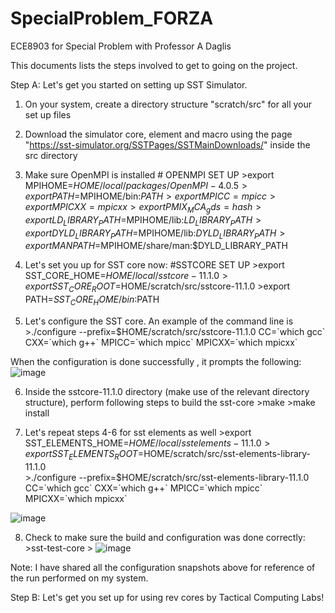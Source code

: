 # SpecialProblem_FORZA
ECE8903 for Special Problem with Professor A Daglis

This documents lists the steps involved to get to going on the project.

Step A:
Let's get you started on setting up SST Simulator.
1. On your system, create a directory structure "scratch/src" for all your set up files
2. Download the simulator core, element and macro using the page "https://sst-simulator.org/SSTPages/SSTMainDownloads/" inside the src directory
3. Make sure OpenMPI is installed
                  # OPENMPI SET UP
                  >export MPIHOME=$HOME/local/packages/OpenMPI-4.0.5
                  >export PATH=$MPIHOME/bin:$PATH
                  >export MPICC=mpicc
                  >export MPICXX=mpicxx
                  >export PMIX_MCA_gds=hash
                  >export LD_LIBRARY_PATH=$MPIHOME/lib:$LD_LIBRARY_PATH
                  >export DYLD_LIBRARY_PATH=$MPIHOME/lib:$DYLD_LIBRARY_PATH
                  >export MANPATH=$MPIHOME/share/man:$DYLD_LIBRARY_PATH

4. Let's set you up for SST core now:
                  #SSTCORE SET UP
                  >export SST_CORE_HOME=$HOME/local/sstcore-11.1.0
                  >export SST_CORE_ROOT=$HOME/scratch/src/sstcore-11.1.0
                  >export PATH=$SST_CORE_HOME/bin:$PATH
                  
5. Let's configure the SST core. An example of the command line is 
                  >./configure --prefix=$HOME/scratch/src/sstcore-11.1.0 CC=\`which gcc\` CXX=\`which g++\` MPICC=\`which mpicc\` MPICXX=\`which mpicxx\`

When the configuration is done successfully , it prompts the following:
![image](https://user-images.githubusercontent.com/93614048/206943147-f1f1649d-7b98-4e28-834d-520e30732cd3.png)

6. Inside the sstcore-11.1.0 directory (make use of the relevant directory structure), perform following steps to build the sst-core
                  >make
                  >make install
                  
7. Let's repeat steps 4-6 for sst elements as well
                  >export SST_ELEMENTS_HOME=$HOME/local/sstelements-11.1.0
                  >export SST_ELEMENTS_ROOT=$HOME/scratch/src/sst-elements-library-11.1.0     
                  >./configure --prefix=$HOME/scratch/src/sst-elements-library-11.1.0 CC=\`which gcc\` CXX=\`which g++\` MPICC=\`which mpicc\` MPICXX=\`which mpicxx\`

![image](https://user-images.githubusercontent.com/93614048/206944679-f1f499e9-2db6-49b0-a09e-8ae8a0058489.png)

8. Check to make sure the build and configuration was done correctly:
                  >sst-test-core
                  >
![image](https://user-images.githubusercontent.com/93614048/206945880-79058ae5-ea84-40ee-bb14-dabe9a2d8ef4.png)

        
Note: I have shared all the configuration snapshots above for reference of the run performed on my system.


Step B:
Let's get you set up for using rev cores by Tactical Computing Labs!
